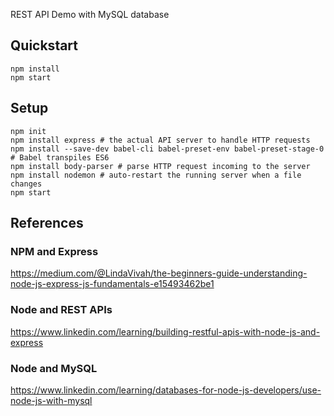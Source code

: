 REST API Demo with MySQL database

## Quickstart

```
npm install
npm start
```

## Setup

```
npm init
npm install express # the actual API server to handle HTTP requests
npm install --save-dev babel-cli babel-preset-env babel-preset-stage-0 # Babel transpiles ES6
npm install body-parser # parse HTTP request incoming to the server
npm install nodemon # auto-restart the running server when a file changes
npm start
```

## References

### NPM and Express

https://medium.com/@LindaVivah/the-beginners-guide-understanding-node-js-express-js-fundamentals-e15493462be1

### Node and REST APIs

https://www.linkedin.com/learning/building-restful-apis-with-node-js-and-express

### Node and MySQL

https://www.linkedin.com/learning/databases-for-node-js-developers/use-node-js-with-mysql
